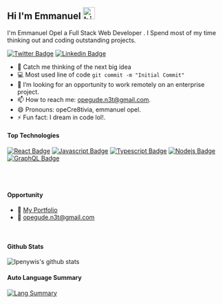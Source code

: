 ## Hi I'm Emmanuel <img src="https://user-images.githubusercontent.com/1303154/88677602-1635ba80-d120-11ea-84d8-d263ba5fc3c0.gif" width="28px" height="28px" alt="hi">

I'm Emmanuel Opel a Full Stack Web Developer . I Spend most of my time thinking out and coding outstanding projects.


[![Twitter Badge](https://img.shields.io/badge/-@EmmanuelOpel-1ca0f1?style=flat&labelColor=1ca0f1&logo=twitter&logoColor=white&link=https://twitter.com/EmmanuelOpel)](https://twitter.com/EmmanuelOpel)  [![Linkedin Badge](https://img.shields.io/badge/-emmanuelopel-0e76a8?style=flat&labelColor=0e76a8&logo=linkedin&logoColor=white)](https://www.linkedin.com/in/emmanuelopel/) 

<!-- TODO: Add last video link -->

- 🔭 Catch me thinking of the next big idea 
- :computer: Most used line of code `git commit -m "Initial Commit"`
- 🤔 I’m looking for an opportunity to work remotely on an enterprise project.
- 📫 How to reach me: opegude.n3t@gmail.com.
- 😄 Pronouns: opeCre8tivia, emmanuel opel.
- ⚡ Fun fact: I dream in code lol!.

#### Top Technologies

<!-- TODO: Make technologies links takes you to repositories -->

[![React Badge](https://img.shields.io/badge/-React-61DBFB?style=for-the-badge&labelColor=black&logo=react&logoColor=61DBFB)](#) [![Javascript Badge](https://img.shields.io/badge/-Javascript-F0DB4F?style=for-the-badge&labelColor=black&logo=javascript&logoColor=F0DB4F)](#) [![Typescript Badge](https://img.shields.io/badge/-Typescript-007acc?style=for-the-badge&labelColor=black&logo=typescript&logoColor=007acc)](#) [![Nodejs Badge](https://img.shields.io/badge/-Nodejs-3C873A?style=for-the-badge&labelColor=black&logo=node.js&logoColor=3C873A)](#) [![GraphQL Badge](https://img.shields.io/badge/-GraphQl-e535ab?style=for-the-badge&labelColor=black&logo=node.js&logoColor=e535ab)](#)

<br />
<br />

#### Opportunity
- :paperclip: [My Portfolio](https://bit.ly/contactopel)
- :email: opegude.n3t@gmail.com
<br >

#### Github Stats

![Ipenywis's github stats](https://github-readme-stats.vercel.app/api?username=opeCre8tivia&count_private=true&theme=gotham&hide=contribs)

#### Auto Language Summary
[![Lang Summary](https://github-readme-stats.vercel.app/api/top-langs/?username=opeCre8tivia)](https://github.com/opeCre8tivia/github-readme-stats)
